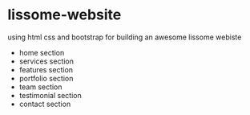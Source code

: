 # lissome-website
using html css and bootstrap for building an awesome lissome webiste
- home section 
- services section
- features section
- portfolio section
- team section
- testimonial section
- contact section
